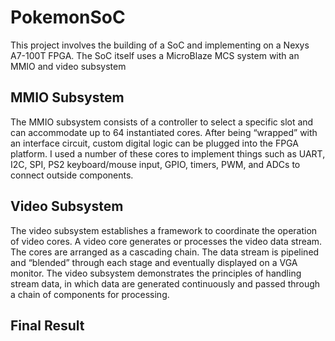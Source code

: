 # PokemonSoC
This project involves the building of a SoC and implementing on a Nexys A7-100T FPGA. The SoC itself uses a MicroBlaze MCS system with an MMIO and video subsystem
## MMIO Subsystem
The MMIO subsystem consists of a controller to select a specific slot and can accommodate up to 64 instantiated cores. After being “wrapped” with an interface circuit, custom digital logic can be plugged into the FPGA platform. I used a number of these cores to implement things such as UART, I2C, SPI, PS2 keyboard/mouse input, GPIO, timers, PWM, and ADCs to connect outside components.
## Video Subsystem
The video subsystem establishes a framework to coordinate the operation of video cores. A video core generates or processes the video data stream. The cores are arranged as a cascading chain. The data stream is pipelined and “blended” through each stage and eventually displayed on a VGA monitor. The video subsystem demonstrates the principles of handling stream data, in which data are generated continuously and passed through a chain of components for processing.
## Final Result
